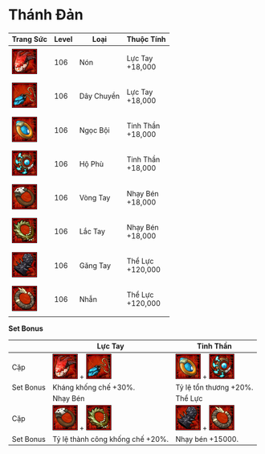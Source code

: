# Thánh Đản

| Trang Sức                                     | Level | Loại       | Thuộc Tính                  |
| --------------------------------------------- | ----- | ---------- | --------------------------- |
| ![](<../../.gitbook/assets/image (538).png>)  | 106   | Nón        | <p>Lực Tay<br>+18,000</p>   |
| ![](<../../.gitbook/assets/image (565).png>)  | 106   | Dây Chuyền | <p>Lực Tay<br>+18,000</p>   |
| ![](<../../.gitbook/assets/image (630).png>)  | 106   | Ngọc Bội   | <p>Tinh Thần<br>+18,000</p> |
| ![](<../../.gitbook/assets/image (626).png>)  | 106   | Hộ Phù     | <p>Tinh Thần<br>+18,000</p> |
| ![](<../../.gitbook/assets/image (1033).png>) | 106   | Vòng Tay   | <p>Nhạy Bén<br>+18,000</p>  |
| ![](<../../.gitbook/assets/image (625).png>)  | 106   | Lắc Tay    | <p>Nhạy Bén<br>+18,000</p>  |
| ![](<../../.gitbook/assets/image (628).png>)  | 106   | Găng Tay   | <p>Thể Lực<br>+120,000</p>  |
| ![](<../../.gitbook/assets/image (576).png>)  | 106   | Nhẫn       | <p>Thể Lực<br>+120,000</p>  |

&#x20;

**Set Bonus**

|           | Lực Tay                                                                                      | Tinh Thần                                                                                   |
| --------- | -------------------------------------------------------------------------------------------- | ------------------------------------------------------------------------------------------- |
| Cặp       | ![](<../../.gitbook/assets/image (538).png>) + ![](<../../.gitbook/assets/image (565).png>)  | ![](<../../.gitbook/assets/image (630).png>) + ![](<../../.gitbook/assets/image (626).png>) |
| Set Bonus | Kháng khống chế +30%.                                                                        | Tỷ lệ tổn thương +20%.                                                                      |
|           | Nhạy Bén                                                                                     | Thể Lực                                                                                     |
| Cặp       | ![](<../../.gitbook/assets/image (1033).png>) + ![](<../../.gitbook/assets/image (625).png>) | ![](<../../.gitbook/assets/image (628).png>) + ![](<../../.gitbook/assets/image (576).png>) |
| Set Bonus | Tỷ lệ thành công khống  chế +20%.                                                            | Nhạy bén +15000.                                                                            |

